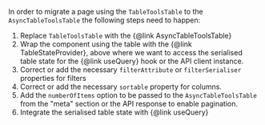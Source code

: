 In order to migrate a page using the `TableToolsTable` to the `AsyncTableToolsTable` the following steps need to happen:

1. Replace `TableToolsTable` with the {@link AsyncTableToolsTable}
2. Wrap the component using the table with the {@link TableStateProvider}, above where we want to access the serialised table state for the {@link useQuery} hook or the API client instance.
3. Correct or add the necessary `filterAttribute` or `filterSerialiser` properties for filters
4. Correct or add the necessary `sortable` property for columns.
5. Add the `numberOfItems` option to be passed to the `AsyncTableToolsTable` from the "meta" section or the API response to enable pagination.
6. Integrate the serialised table state with {@link useQuery}
